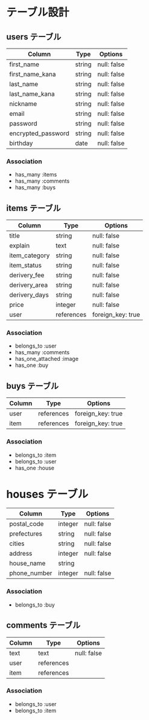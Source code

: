 # テーブル設計

## users テーブル

| Column             | Type    | Options     |
| ------------------ | --------| ----------- |
| first_name         | string  | null: false |
| first_name_kana    | string  | null: false |
| last_name          | string  | null: false |
| last_name_kana     | string  | null: false |
| nickname           | string  | null: false |
| email              | string  | null: false |
| password           | string  | null: false |
| encrypted_password | string  | null: false |
| birthday           | date    | null: false |

### Association

- has_many :items
- has_many :comments
- has_many :buys

## items テーブル

| Column        | Type       | Options           |
| ------------- | ---------- | ----------------- |
| title         | string     | null: false       |
| explain       | text       | null: false       |
| item_category | string     | null: false       |
| item_status   | string     | null: false       |
| derivery_fee  | string     | null: false       |
| derivery_area | string     | null: false       |
| derivery_days | string     | null: false       |
| price         | integer    | null: false       |
| user          | references | foreign_key: true |


### Association

- belongs_to :user
- has_many :comments
- has_one_attached :image
- has_one :buy


## buys テーブル

| Column   | Type       | Options     |
| -------- | ---------- | ----------- |
| user     | references | foreign_key: true |
| item     | references | foreign_key: true |

### Association

- belongs_to :item
- belongs_to :user
- has_one :house

# houses テーブル

| Column       | Type    | Options     |
| ------------ | ------- | ----------- |
| postal_code  | integer | null: false |
| prefectures  | string  | null: false |
| cities       | string  | null: false |
| address      | integer | null: false |
| house_name   | string  |             |
| phone_number | integer | null: false |

### Association

- belongs_to :buy

## comments テーブル

| Column | Type       | Options     |
| ------ | ---------- | ----------- |
| text   | text       | null: false |
| user   | references |             |
| item   | references |             |

### Association

- belongs_to :user
- belongs_to :item